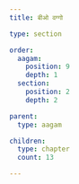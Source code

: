 ```yaml
---
title: बीओ वग्गो

type: section

order:
  aagam: 
    position: 9
    depth: 1
  section: 
    position: 2
    depth: 2

parent:
  type: aagam

children:
  type: chapter
  count: 13

---
```


